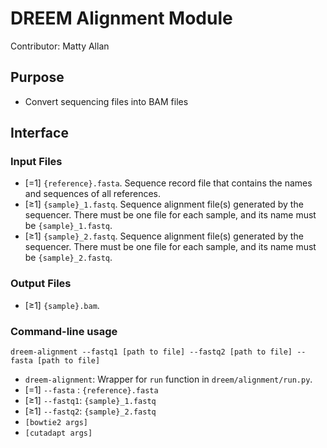 # DREEM Alignment Module
Contributor: Matty Allan

## Purpose
- Convert sequencing files into BAM files

## Interface

### Input Files
- [=1] ```{reference}.fasta```. Sequence record file that contains the names and sequences of all references.
- [≥1] ```{sample}_1.fastq```. Sequence alignment file(s) generated by the sequencer. There must be one file for each sample, and its name must be ```{sample}_1.fastq```.  
- [≥1] ```{sample}_2.fastq```. Sequence alignment file(s) generated by the sequencer. There must be one file for each sample, and its name must be ```{sample}_2.fastq```.  

### Output Files
- [≥1] ```{sample}.bam```.

### Command-line usage

```dreem-alignment --fastq1 [path to file] --fastq2 [path to file] --fasta [path to file]```

- ```dreem-alignment```: Wrapper for ```run``` function in ```dreem/alignment/run.py```. 
- [=1] `--fasta` : ```{reference}.fasta```
- [≥1] `--fastq1`: ```{sample}_1.fastq```
- [≥1] `--fastq2`: ```{sample}_2.fastq```
- `[bowtie2 args]`
- `[cutadapt args]`
